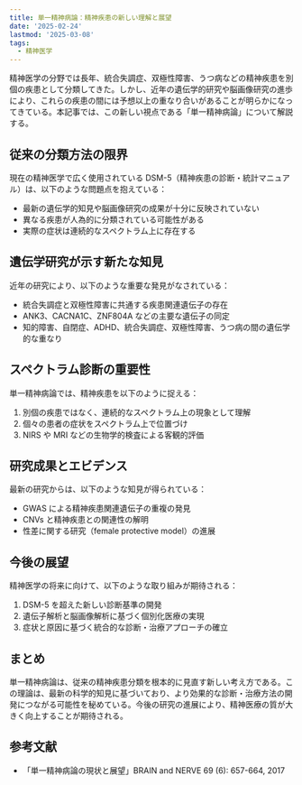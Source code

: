 ```yaml
---
title: 単一精神病論：精神疾患の新しい理解と展望
date: '2025-02-24'
lastmod: '2025-03-08'
tags:
  - 精神医学
---
```


精神医学の分野では長年、統合失調症、双極性障害、うつ病などの精神疾患を別個の疾患として分類してきた。しかし、近年の遺伝学的研究や脳画像研究の進歩により、これらの疾患の間には予想以上の重なり合いがあることが明らかになってきている。本記事では、この新しい視点である「単一精神病論」について解説する。

## 従来の分類方法の限界

現在の精神医学で広く使用されている DSM-5（精神疾患の診断・統計マニュアル）は、以下のような問題点を抱えている：

- 最新の遺伝学的知見や脳画像研究の成果が十分に反映されていない
- 異なる疾患が人為的に分類されている可能性がある
- 実際の症状は連続的なスペクトラム上に存在する

## 遺伝学研究が示す新たな知見

近年の研究により、以下のような重要な発見がなされている：

- 統合失調症と双極性障害に共通する疾患関連遺伝子の存在
- ANK3、CACNA1C、ZNF804A などの主要な遺伝子の同定
- 知的障害、自閉症、ADHD、統合失調症、双極性障害、うつ病の間の遺伝学的な重なり

## スペクトラム診断の重要性

単一精神病論では、精神疾患を以下のように捉える：

1. 別個の疾患ではなく、連続的なスペクトラム上の現象として理解
2. 個々の患者の症状をスペクトラム上で位置づけ
3. NIRS や MRI などの生物学的検査による客観的評価

## 研究成果とエビデンス

最新の研究からは、以下のような知見が得られている：

- GWAS による精神疾患関連遺伝子の重複の発見
- CNVs と精神疾患との関連性の解明
- 性差に関する研究（female protective model）の進展

## 今後の展望

精神医学の将来に向けて、以下のような取り組みが期待される：

1. DSM-5 を超えた新しい診断基準の開発
2. 遺伝子解析と脳画像解析に基づく個別化医療の実現
3. 症状と原因に基づく統合的な診断・治療アプローチの確立

## まとめ

単一精神病論は、従来の精神疾患分類を根本的に見直す新しい考え方である。この理論は、最新の科学的知見に基づいており、より効果的な診断・治療方法の開発につながる可能性を秘めている。今後の研究の進展により、精神医療の質が大きく向上することが期待される。

## 参考文献

- 「単一精神病論の現状と展望」BRAIN and NERVE 69 (6): 657-664, 2017
